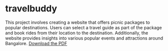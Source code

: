 # travelbuddy
This project involves creating a website that offers picnic packages  to popular destinations. Users can select a travel guide as part of  the package and book rides from their location to the destination.  Additionally, the website provides insights into various popular  events and attractions around Bangalore. 
[Download the PDF](travel__buddy/TRAVEL_BUDDY.pdf)
